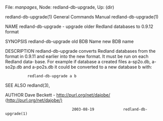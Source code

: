 File: *manpages*,  Node: redland-db-upgrade,  Up: (dir)

redland-db-upgrade(1)       General Commands Manual      redland-db-upgrade(1)



NAME
       redland-db-upgrade - upgrade older Redland databases to 0.9.12 format

SYNOPSIS
       redland-db-upgrade old BDB Name new BDB name

DESCRIPTION
       redland-db-upgrade converts Redland databases from the format in 0.9.11
       and earlier into the new format.  It must be run on each Redland  data‐
       base.   For  example  if database a created files a-sp2o.db,  a-so2p.db
       and  a-po2s.db it could be converted to a new database b with:

              redland-db-upgrade a b

SEE ALSO
       redland(3),

AUTHOR
       Dave          Beckett           -           http://purl.org/net/dajobe/
       ⟨http://purl.org/net/dajobe/⟩



                                  2003-08-19             redland-db-upgrade(1)
